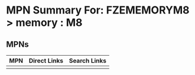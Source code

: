 



# MPN Summary For: FZEMEMORYM8 > memory : M8

## MPNs
  

|MPN|Direct Links|Search Links|
| :--- | :--- | :--- |
||||
